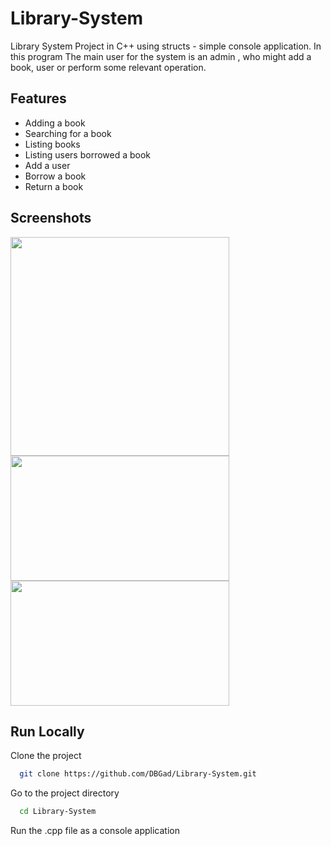 # Library-System


Library System Project in C++ using structs - simple console application.
In this program The main user for the system is an admin ,
who might add a book, user or perform some relevant operation.


## Features

- Adding a book
- Searching for a book
- Listing books
- Listing users borrowed a book
- Add a user
- Borrow a book
- Return a book


## Screenshots
<img src="https://github.com/DBGad/Library-System/assets/122947749/9e1c8672-82a6-4113-8428-af528d5535cb" width = 350 >
<div>
<img src="https://github.com/DBGad/Library-System/assets/122947749/ac0d8f25-ce2e-46f5-ab74-590b9d340785" width = 350  height = 200>
<img src="https://github.com/DBGad/Library-System/assets/122947749/73aab5c7-db1a-4b09-b472-9aba1c3c4f83" width = 350 height = 200 >
</div>


## Run Locally

Clone the project

```bash
  git clone https://github.com/DBGad/Library-System.git
```

Go to the project directory

```bash
  cd Library-System
```

Run the .cpp file as a console application
